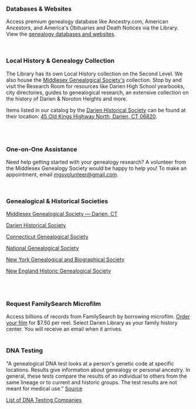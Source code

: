 <div class="row margin-bottom-10">
<div class="col-md-4">

### Databases & Websites

Access premium genealogy database like Ancestry.com, American Ancestors, and America's Obituaries and Death Notices via the Library. View the [genealogy databases and websites](/research/category/genealogy-and-local-history "Genealogy databases and websites").

<br />

### Local History & Genealogy Collection
The Library has its own Local History collection on the Second Level. We also house the [Middlesex Genealogical Society's](http://mgs.darien.org "Middlesex Genealogical Society") collection. Stop by and visit the Research Room for resources like Darien High School yearbooks, city directories, guides to genealogical research, an extensive collection on the history of Darien & Noroton Heights and more.

Items listed in our catalog by the [Darien Historical Society](http://www.darienhistorical.org/ "Darien Historical Society") can be found at their location: [45 Old Kings Highway North, Darien, CT 06820](https://www.google.com/maps/place/45+Old+Kings+Highway+North,+Darien,+CT+06820/@41.0802318,-73.4648786,3a,75y,115.72h,90t/data=!3m4!1e1!3m2!1sk8yC7A9qEs6YWF_IQj9A4A!2e0!4m2!3m1!1s0x0:0x7156cce62ffba408?sa=X&ved=0ahUKEwikiPnZuJjMAhUDwj4KHRrhD98QxB0IHTAA "Directions to the Darien Historical Society").

<br/>
<br/>

</div>
<div class="col-md-4">


### One-on-One Assistance
Need help getting started with your genealogy research? A volunteer from the Middlesex Genealogy Society would be happy to help you! To make an appointment, email [mgsvolunteer@gmail.com](mailto:mgsvolunteer@gmail.com "MGS Volunteer").

<br />

### Genealogical & Historical Societies
[Middlesex Genealogical Society — Darien, CT](http://mgs.darien.org/ "Middlesex Genealogical Society")

[Darien Historical Society](http://historical.darien.org/ "Darien Historical Society")

[Connecticut Genealogical Society](http://www.csginc.org/ "Connecticut Genealogical Society")

[National Genealogical Society](http://www.ngsgenealogy.org/ "National Genealogical Society")

[New York Genealogical and Biographical Society](http://www.newyorkfamilyhistory.org/ "New York Genealogical and Biographical Society")

[New England Historic Genealogical Society](http://www.americanancestors.org/home.html "New England Historic Genealogical Society")

<br/>
<br/>

</div>
<div class="col-md-4">

### Request FamilySearch Microfilm
Access billions of records from FamilySearch by borrowing microfilm. [Order your film](https://familysearch.org/films/ "Order your microfilm") for $7.50 per reel. Select Darien Library as your family history center. You will receive an email when it arrives.
<br />
<br />

### DNA Testing
"A genealogical DNA test looks at a person's genetic code at specific locations. Results give information about genealogy or personal ancestry. In general, these tests compare the results of an individual to others from the same lineage or to current and historic groups. The test results are not meant for medical use." [Source](http://en.wikipedia.org/wiki/Genealogical_DNA_test "Genealogical DNA Testing")

[List of DNA Testing Companies](http://www.isogg.org/wiki/List_of_DNA_testing_companies "List of DNA Testing Companies")

</div>
</div>